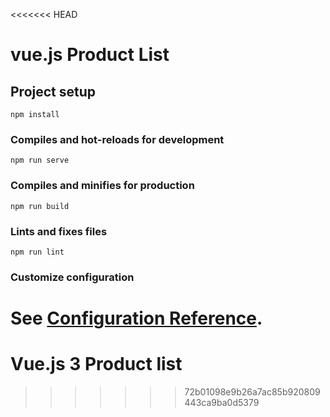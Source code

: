<<<<<<< HEAD
# vue.js Product List

## Project setup
```
npm install
```

### Compiles and hot-reloads for development
```
npm run serve
```

### Compiles and minifies for production
```
npm run build
```

### Lints and fixes files
```
npm run lint
```

### Customize configuration
See [Configuration Reference](https://cli.vuejs.org/config/).
=======
# Vue.js 3 Product list
>>>>>>> 72b01098e9b26a7ac85b920809443ca9ba0d5379
